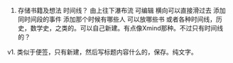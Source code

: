 1. 存储书籍及想法 时间线？ 由上往下瀑布流  可编辑  横向可以直接滑过去  添加同时间段的事件  添加那个时候有哪些人  可以放哪些书  或者各种时间线，历史，数学史，之类的。可以自己新建。有点像Xmind那种。不过只有时间线的？

v1. 类似于便签，只有新建，然后写标题内容什么的，保存。纯文字。 